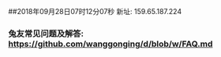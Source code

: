 ##2018年09月28日07时12分07秒 新址: 159.65.187.224
### 兔友常见问题及解答: https://github.com/wanggonging/d/blob/w/FAQ.md
